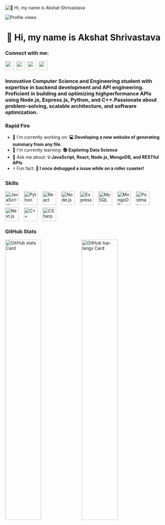 ![👋 Hi, my name is Akshat Shrivastava](https://miro.medium.com/v2/resize:fit:1358/0*FGD6BUzzZs1VJLuY.gif)

![Profile views](https://komarev.com/ghpvc/?username=akshatshrivast&label=Profile%20views&color=0e75b6&style=flat)

<div id="toc">
  <ul align="center" style="list-style: none">
    <summary>
      <h1>
        👋 Hi, my name is Akshat Shrivastava
      </h1>
    </summary>
  </ul>
</div>

**<h3 align="left">Connect with me:</h3>** 
<p align="left"><a href="https://twitter.com/Sushil__SM" target="_blank"><img src="https://img.shields.io/badge/Twitter-000000?logo=X&logoColor=white" height="28" style="margin-right: 4px"></a> <a href="https://github.com/akshatshrivast" target="_blank"><img src="https://img.shields.io/badge/GitHub-100000?style=for-the-badge&logo=github&logoColor=white" height="28" style="margin-right: 4px"></a> <a href="https://www.linkedin.com/in/akshat80" target="_blank"><img src="https://img.shields.io/badge/LinkedIn-0077B5?style=for-the-badge&logo=linkedin&logoColor=white" height="28" style="margin-right: 4px"></a> <a href="akshatshrivastav748@gmail.com" target="_blank"><img src="https://img.shields.io/badge/Gmail-D14836?style=for-the-badge&logo=gmail&logoColor=white" height="28" style="margin-right: 4px"></a></p>

 **<h3 align="left">Innovative Computer Science and Engineering student with expertise in backend
development and API engineering. Proficient in building and optimizing highperformance
APIs using Node.js, Express.js, Python, and C++.Passionate about
problem-solving, scalable architecture, and software optimization.</h3>**

**<h3 align="left">Rapid Fire</h3>**

- 💼 I'm currently working on: **💻 Developing a new website of generating summary from any file.**
- 🌱 I'm currently learning: **📚 Exploring Data Science**
- 💬 Ask me about: **💡 JavaScript, React, Node.js, MongoDB, and RESTful APIs**
- ⚡ Fun fact: **🎢 I once debugged a issue while on a roller coaster!**

 **<h3 align="left">Skills</h3>**

<div style="display: flex; flex-wrap: wrap; gap: 8px; justify-content: left;"><img src="https://skillicons.dev/icons?i=javascript" height="44" alt="JavaScript" style="margin-right: 8px"> <img src="https://skillicons.dev/icons?i=python" height="44" alt="Python" style="margin-right: 8px"> <img src="https://skillicons.dev/icons?i=react" height="44" alt="React" style="margin-right: 8px"> <img src="https://skillicons.dev/icons?i=nodejs" height="44" alt="Node.js" style="margin-right: 8px"> <img src="https://skillicons.dev/icons?i=express" height="44" alt="Express" style="margin-right: 8px"> <img src="https://skillicons.dev/icons?i=mysql" height="44" alt="MySQL" style="margin-right: 8px"> <img src="https://skillicons.dev/icons?i=mongodb" height="44" alt="MongoDB" style="margin-right: 8px"> <img src="https://skillicons.dev/icons?i=postman" height="44" alt="Postman" style="margin-right: 8px"> <img src="https://skillicons.dev/icons?i=nextjs" height="44" alt="Next.js" style="margin-right: 8px"> <img src="https://skillicons.dev/icons?i=cpp" height="44" alt="C++" style="margin-right: 8px"> <img src="https://skillicons.dev/icons?i=cs" height="44" alt="CSharp" style="margin-right: 8px"></div>

 **<h3 align="left">GitHub Stats</h3>**

<p align="left">
  <img width="48%" src="https://github-readme-stats.vercel.app/api?username=akshatshrivast&theme=react&hide_title=false&hide_rank=false&show_icons=false&include_all_commits=false&count_private=true&line_height=23" alt="GitHub stats Card" />
  <img width="48%" src="https://github-readme-stats.vercel.app/api/top-langs?username=akshatshrivast&theme=react&hide_title=false&layout=compact&langs_count=6&hide_progress=false&card_width=400" alt="GitHub top-langs Card" />
</p>
